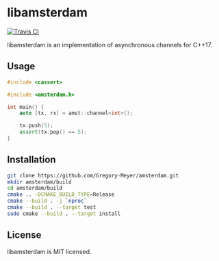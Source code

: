 # libamsterdam

[![Travis CI][shields.io]][travis-ci.com]

libamsterdam is an implementation of asynchronous channels for C++17.

## Usage

```c++
#include <cassert>

#include <amsterdam.h>

int main() {
    auto [tx, rx] = amst::channel<int>();

    tx.push(5);
    assert(tx.pop() == 5);
}
```

## Installation

```sh
git clone https://github.com/Gregory-Meyer/amsterdam.git
mkdir amsterdam/build
cd amsterdam/build
cmake .. -DCMAKE_BUILD_TYPE=Release
cmake --build . -j `nproc`
cmake --build . --target test
sudo cmake --build . --target install
```

## License

libamsterdam is MIT licensed.

[travis-ci.com]: https://travis-ci.com/Gregory-Meyer/amsterdam/
[shields.io]: https://img.shields.io/travis/com/Gregory-Meyer/amsterdam.svg
